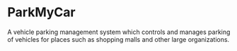# ParkMyCar
A vehicle parking management system which controls and manages parking of vehicles for places such as shopping malls and other large organizations.

